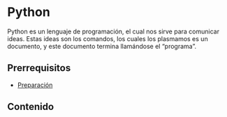 # Python

Python es un lenguaje de programación, el cual nos sirve para comunicar ideas. Estas ideas son los comandos, los cuales los plasmamos es un documento, y este documento termina llamándose el “programa”.

## Prerrequisitos

* [Preparación](../preparacion/)

## Contenido
